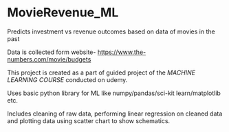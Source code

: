 # MovieRevenue_ML
Predicts investment vs revenue outcomes based on data of movies in the past

Data is collected form website- https://www.the-numbers.com/movie/budgets

This project is created as a part of guided project of the  *MACHINE LEARNING COURSE* conducted on udemy.

Uses basic python library for ML like numpy/pandas/sci-kit learn/matplotlib etc.

Includes cleaning of raw data, performing linear regression on cleaned data and plotting data using scatter chart to show schematics.
